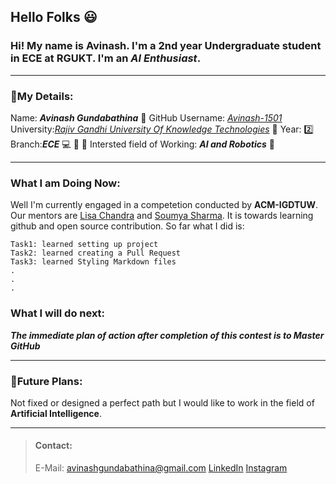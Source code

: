 ## Hello Folks :smiley:
### Hi! My name is Avinash. I'm a **2nd** year Undergraduate student in **ECE** at **RGUKT**. I'm an ***AI Enthusiast***. 
---
### :page_with_curl:My Details:
Name: ***Avinash Gundabathina***  :boy:
GitHub Username: *[Avinash-1501](https://github.com/Avinash-1501)*
University:*[Rajiv Gandhi University Of Knowledge Technologies](https://rguktn.ac.in)* :school:
Year:  :two:
Branch:***ECE*** :computer: :satellite: :iphone:
Intersted field of Working: ***AI and Robotics*** :robot:

---
### What I am Doing Now:
Well I'm currently engaged in a competetion conducted by **ACM-IGDTUW**.  Our mentors are [Lisa Chandra](https://github.com/lisa761) and [Soumya Sharma]("https://github.com/soumyaa1804"). It is towards learning github and open source contribution. So far what I did is:
```sequence
Task1: learned setting up project
Task2: learned creating a Pull Request
Task3: learned Styling Markdown files
.
.
.
```

### What I will do next:
***The immediate plan of action after completion of this contest is to Master GitHub***

---

### :dart:Future Plans:
Not fixed or designed a perfect path but I would like to work in the field of **Artificial Intelligence**.

---



>#### Contact:
>E-Mail: avinashgundabathina@gmail.com
>[LinkedIn](https://www.linkedin.com/in/avinash-gundabathina-10846b140/)
>[Instagram](https://instagram.com/avinash__gundabathina)
